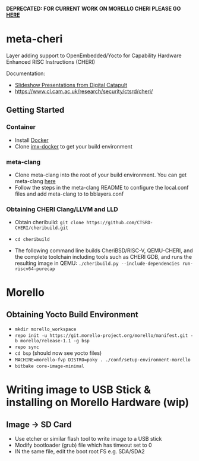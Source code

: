 
**DEPRECATED: FOR CURRENT WORK ON MORELLO CHERI PLEASE GO [HERE](https://git.morello-project.org/morello/meta-morello)**

# meta-cheri
Layer adding support to OpenEmbedded/Yocto for Capability Hardware Enhanced RISC Instructions (CHERI)

Documentation: 
- [Slideshow Presentations from Digital Catapult](https://drive.google.com/drive/folders/1kwBBKDYdAsYidgQ_4whccufYA_vr6yIr)
- https://www.cl.cam.ac.uk/research/security/ctsrd/cheri/
## Getting Started

### Container
- Install [Docker](https://docs.docker.com/engine/install/ubuntu/)
- Clone [imx-docker](https://github.com/DynamicDevices/imx-docker) to get your build environment

### meta-clang
- Clone meta-clang into the root of your build environment. You can get meta-clang [here](https://github.com/kraj/meta-clang/tree/kirkstone)
- Follow the steps in the meta-clang README to configure the local.conf files and add meta-clang to to bblayers.conf

### Obtaining CHERI Clang/LLVM and LLD

- Obtain cheribuild: ```git clone https://github.com/CTSRD-CHERI/cheribuild.git```

- ```cd cheribuild```

- The following command line builds CheriBSD/RISC-V, QEMU-CHERI, and the complete toolchain including tools such as CHERI GDB, and runs the resulting image in QEMU: ```./cheribuild.py --include-dependencies run-riscv64-purecap```

# Morello
## Obtaining Yocto Build Environment
- ```mkdir morello_workspace```
- ```repo init -u https://git.morello-project.org/morello/manifest.git -b morello/release-1.1 -g bsp```
- ```repo sync```
- ```cd bsp``` (should now see yocto files)
- ```MACHINE=morello-fvp DISTRO=poky . ./conf/setup-environment-morello```
- ```bitbake core-image-minimal```

# Writing image to USB Stick & installing on Morello Hardware (wip)
## Image -> SD Card
- Use etcher or similar flash tool to write image to a USB stick
- Modify bootloader (grub) file which has timeout set to 0
- IN the same file, edit the boot root FS e.g. SDA/SDA2
